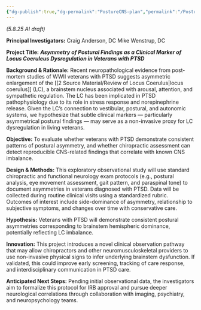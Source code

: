 ```yaml
---
{"dg-publish":true,"dg-permalink":"PostureCNS-plan","permalink":"/PostureCNS-plan/"}
---
```


*(5.8.25 AI draft)*

**Principal Investigators:**
Craig Anderson, DC
Mike Wenstrup, DC
  
**Project Title:**
**_Asymmetry of Postural Findings as a Clinical Marker of Locus Coeruleus Dysregulation in Veterans with PTSD_**  


**Background & Rationale:**
Recent neuropathological evidence from post-mortem studies of WWII veterans with PTSD suggests asymmetric enlargement of the [[2 Source Material/Review of Locus Coerulus\|locus coerulus]] (LC), a brainstem nucleus associated with arousal, attention, and sympathetic regulation. The LC has been implicated in PTSD pathophysiology due to its role in stress response and norepinephrine release. Given the LC’s connection to vestibular, postural, and autonomic systems, we hypothesize that subtle clinical markers — particularly asymmetrical postural findings — may serve as a non-invasive proxy for LC dysregulation in living veterans.


**Objective:**
To evaluate whether veterans with PTSD demonstrate consistent patterns of postural asymmetry, and whether chiropractic assessment can detect reproducible CNS-related findings that correlate with known CNS imbalance.


**Design & Methods:**
This exploratory observational study will use standard chiropractic and functional neurology exam protocols (e.g., postural analysis, eye movement assessment, gait pattern, and paraspinal tone) to document asymmetries in veterans diagnosed with PTSD. Data will be collected during routine clinical visits using a standardized rubric. Outcomes of interest include side-dominance of asymmetry, relationship to subjective symptoms, and changes over time with conservative care.


**Hypothesis:**
Veterans with PTSD will demonstrate consistent postural asymmetries corresponding to brainstem hemispheric dominance, potentially reflecting LC imbalance.


**Innovation:**
This project introduces a novel clinical observation pathway that may allow chiropractors and other neuromusculoskeletal providers to use non-invasive physical signs to infer underlying brainstem dysfunction. If validated, this could improve early screening, tracking of care response, and interdisciplinary communication in PTSD care.


**Anticipated Next Steps:**
Pending initial observational data, the investigators aim to formalize this protocol for IRB approval and pursue deeper neurological correlations through collaboration with imaging, psychiatry, and neuropsychology teams.